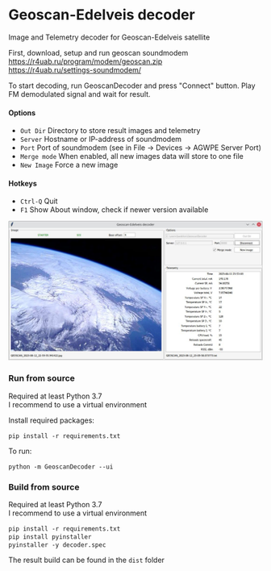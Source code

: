 # Geoscan-Edelveis decoder

Image and Telemetry decoder for Geoscan-Edelveis satellite

First, download, setup and run geoscan soundmodem  
https://r4uab.ru/program/modem/geoscan.zip  
https://r4uab.ru/settings-soundmodem/  

To start decoding, run GeoscanDecoder and press "Connect" button. Play FM demodulated signal
and wait for result.

#### Options
* `Out Dir` Directory to store result images and telemetry
* `Server` Hostname or IP-address of soundmodem
* `Port` Port of soundmodem (see in File -> Devices -> AGWPE Server Port)
* `Merge mode` When enabled, all new images data will store to one file
* `New Image` Force a new image


#### Hotkeys
* `Ctrl-Q` Quit
* `F1` Show About window, check if newer version available

![](doc/Screenshot.jpg)


### Run from source
Required at least Python 3.7  
I recommend to use a virtual environment

Install required packages:
```commandline
pip install -r requirements.txt
```

To run:
```commandline
python -m GeoscanDecoder --ui
```


### Build from source
Required at least Python 3.7  
I recommend to use a virtual environment

```commandline
pip install -r requirements.txt
pip install pyinstaller
pyinstaller -y decoder.spec
```
The result build can be found in the `dist` folder
